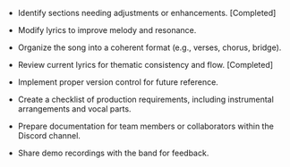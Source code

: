  

- Identify sections needing adjustments or enhancements. [Completed]
- Modify lyrics to improve melody and resonance.
- Organize the song into a coherent format (e.g., verses, chorus, bridge).
- Review current lyrics for thematic consistency and flow. [Completed]

- Implement proper version control for future reference.
- Create a checklist of production requirements, including instrumental arrangements and vocal parts.
- Prepare documentation for team members or collaborators within the Discord channel.

- Share demo recordings with the band for feedback.